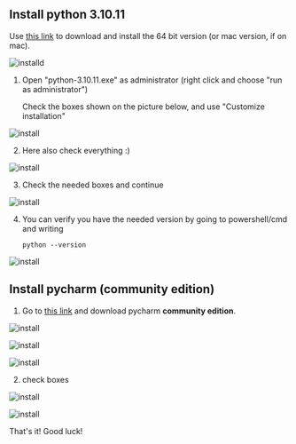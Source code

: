 ## Install python 3.10.11

Use [this link](https://www.python.org/downloads/release/python-31011/#:~:text=a55e9c1e6421c84a4bd8b4be41492f51) to download and install the 64 bit version (or mac version, if on mac).

![installd](./pictures/download_link.png)

1) Open "python-3.10.11.exe" as administrator (right click and choose "run as administrator")

    Check the boxes shown on the picture below, and use "Customize installation"

![install](./pictures/py-install1.png)

2) Here also check everything :)

![install](./pictures/py-install2.png)

3) Check the needed boxes and continue

![install](./pictures/py-install3.png)

4) You can verify you have the needed version by going to powershell/cmd and writing 

    `python --version`

![install](./pictures/py-install4.png)

## Install pycharm (community edition)
1) Go to [this link](https://www.jetbrains.com/pycharm/download/?section=windows#:~:text=the%20Python%20ecosystem.-,PyCharm%20Community%20Edition,-The%20IDE%20for) and download pycharm **community edition**.

![install](./pictures/pycharm1.png)



![install](./pictures/pycharm2.png)

![install](./pictures/pycharm3.png)

2) check boxes

![install](./pictures/pycharm4.png)

![install](./pictures/pycharm5.png)

That's it! Good luck!